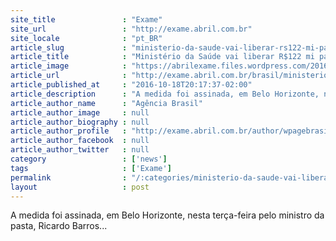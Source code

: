 ```yaml
---
site_title               : "Exame"
site_url                 : "http://exame.abril.com.br"
site_locale              : "pt_BR"
article_slug             : "ministerio-da-saude-vai-liberar-rs122-mi-para-atendimento-em-mg"
article_title            : "Ministério da Saúde vai liberar R$122 mi para atendimento em MG"
article_image            : "https://abrilexame.files.wordpress.com/2016/09/size_960_16_9_15126280549.jpg?quality=70&strip=all&w=960"
article_url              : "http://exame.abril.com.br/brasil/ministerio-da-saude-vai-liberar-r-122-milhoes-para-atendimento-em-minas-gerais/"
article_published_at     : "2016-10-18T20:17:37-02:00"
article_description      : "A medida foi assinada, em Belo Horizonte, nesta terça-feira pelo ministro da pasta, Ricardo Barros..."
article_author_name      : "Agência Brasil"
article_author_image     : null
article_author_biography : null
article_author_profile   : "http://exame.abril.com.br/author/wpagebrasil/"
article_author_facebook  : null
article_author_twitter   : null
category                 : ['news']
tags                     : ['Exame']
permalink                : "/:categories/ministerio-da-saude-vai-liberar-rs122-mi-para-atendimento-em-mg/"
layout                   : post
---
```


A medida foi assinada, em Belo Horizonte, nesta terça-feira pelo ministro da pasta, Ricardo Barros...

